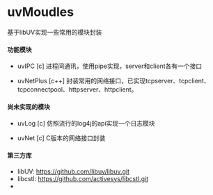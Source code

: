 # uvMoudles
基于libUV实现一些常用的模块封装

#### 功能模块
* uvIPC [c]
进程间通讯，使用pipe实现，server和client各有一个接口

* uvNetPlus [c++]
封装常用的网络接口，已实现tcpserver、tcpclient、tcpconnectpool、httpserver、httpclient。

#### 尚未实现的模块
* uvLog [c]
仿照流行的log4j的api实现一个日志模块

* uvNet [c]
C版本的网络接口封装

#### 第三方库
* libUV: https://github.com/libuv/libuv.git
* libcstl: https://github.com/activesys/libcstl.git
* 
